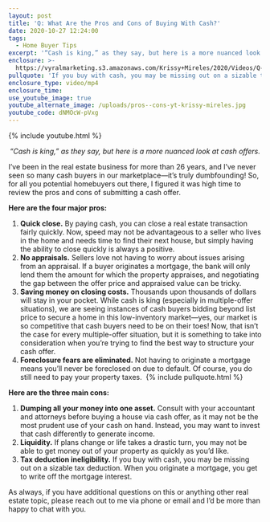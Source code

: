 ```yaml
---
layout: post
title: 'Q: What Are the Pros and Cons of Buying With Cash?'
date: 2020-10-27 12:24:00
tags:
  - Home Buyer Tips
excerpt: '“Cash is king,” as they say, but here is a more nuanced look at cash offers.'
enclosure: >-
  https://vyralmarketing.s3.amazonaws.com/Krissy+Mireles/2020/Videos/Q-+What+Are+the+Pros+and+Cons+of+Buying+Cash_.mp4
pullquote: 'If you buy with cash, you may be missing out on a sizable tax deduction.'
enclosure_type: video/mp4
enclosure_time:
use_youtube_image: true
youtube_alternate_image: /uploads/pros--cons-yt-krissy-mireles.jpg
youtube_code: dNMOcW-pVxg
---
```


{% include youtube.html %}

<p style="text-align:center;"><em>“Cash is king,” as they say, but here is a more nuanced look at cash offers.</em></p>

I’ve been in the real estate business for more than 26 years, and I’ve never seen so many cash buyers in our marketplace—it’s truly dumbfounding\! So, for all you potential homebuyers out there, I figured it was high time to review the pros and cons of submitting a cash offer.&nbsp;

**Here are the four major pros:&nbsp;**

1. **Quick close.** By paying cash, you can close a real estate transaction fairly quickly. Now, speed may not be advantageous to a seller who lives in the home and needs time to find their next house, but simply having the ability to close quickly is always a positive.&nbsp;
2. **No appraisals.** Sellers love not having to worry about issues arising from an appraisal. If a buyer originates a mortgage, the bank will only lend them the amount for which the property appraises, and negotiating the gap between the offer price and appraised value can be tricky.
3. **Saving money on closing costs.** Thousands upon thousands of dollars will stay in your pocket. While cash is king (especially in multiple-offer situations), we are seeing instances of cash buyers bidding beyond list price to secure a home in this low-inventory market—yes, our market is so competitive that cash buyers need to be on their toes\! Now, that isn’t the case for every multiple-offer situation, but it is something to take into consideration when you’re trying to find the best way to structure your cash offer.&nbsp;
4. **Foreclosure fears are eliminated.** Not having to originate a mortgage means you’ll never be foreclosed on due to default. Of course, you do still need to pay your property taxes.&nbsp; {% include pullquote.html %}

**Here are the three main cons:&nbsp;**

1. **Dumping all your money into one asset.** Consult with your accountant and attorneys before buying a house via cash offer, as it may not be the most prudent use of your cash on hand. Instead, you may want to invest that cash differently to generate income.&nbsp;
2. **Liquidity.** If plans change or life takes a drastic turn, you may not be able to get money out of your property as quickly as you’d like.&nbsp;
3. **Tax deduction ineligibility.** If you buy with cash, you may be missing out on a sizable tax deduction. When you originate a mortgage, you get to write off the mortgage interest.&nbsp;

As always, if you have additional questions on this or anything other real estate topic, please reach out to me via phone or email and I’d be more than happy to chat with you.